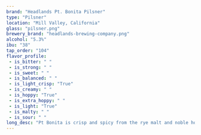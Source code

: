 ```yaml
---
brand: "Headlands Pt. Bonita Pilsner"
type: "Pilsner"
location: "Mill Valley, California"
glass: "pilsner.png"
brewery_brand: "headlands-brewing-company.png"
alcohol: "5.3%"
ibu: "38"
tap_order: "104"
flavor_profile:
 - is_bitter: " "
 - is_strong: " "
 - is_sweet: " "
 - is_balanced: " "
 - is_light_crisp: "True"
 - is_creamy: " "
 - is_hoppy: "True"
 - is_extra_hoppy: " "
 - is_light: "True"
 - is_malty: " "
 - is_sour: " "
long_desc: "Pt Bonita is crisp and spicy from the rye malt and noble hop character, yet has enough body from the rustic grains to accompany your breakfast, lunch or dinner."
---
```

